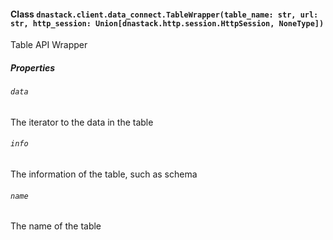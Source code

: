 #### Class `dnastack.client.data_connect.TableWrapper(table_name: str, url: str, http_session: Union[dnastack.http.session.HttpSession, NoneType])`
Table API Wrapper 
##### Properties
###### `data`
The iterator to the data in the table
###### `info`
The information of the table, such as schema
###### `name`
The name of the table